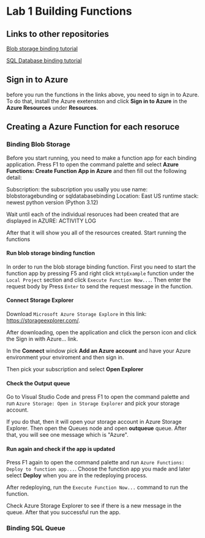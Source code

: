 # Lab 1 Building Functions

## Links to other repositories 

[Blob storage binding tutorial](https://github.com/mo10serek/Blob-Storage-Binding-Tutorial)

[SQL Database binding tutorial](https://github.com/mo10serek/SQL-Database-Binding-Tutorial)

## Sign in to Azure

before you run the functions in the links above, you need to sign in to Azure. To do that, install the Azure exetenston and click **Sign in to Azure** in the **Azure Resources** under **Resources**.

## Creating a Azure Function for each resoruce

### Binding Blob Storage

Before you start running, you need to make a function app for each binding application. Press F1 to open the command palette and select **Azure Functions: Create Function App in Azure** and then fill out the following detail:

Subscription: the subscription you usally you use
name: blobstoragebunding or sqldatabasebinding
Location: East US
runtime stack: newest python version (Python 3.12)

Wait until each of the individual resoruces had been created that are displayed in AZURE: ACTIVITY LOG

After that it will show you all of the resources created. Start running the functions 

#### Run blob storage binding function

In order to run the blob storage binding function. First you need to start the function app by pressing F5 and right click `HttpExample` function under the `Local Project` section and click `Execute Function Now...`. Then enter the request body by Press `Enter` to send the request message in the function.

#### Connect Storage Explorer

Download `Microsoft Azure Storage Explore` in this link: https://storageexplorer.com/.

After downloading, open the application and click the person icon and click the Sign in with Azure... link. 

In the **Connect** window pick **Add an Azure account** and have your Azure environment your enviroment and then sign in. 

Then pick your subscription and select **Open Explorer**

#### Check the Output queue

Go to Visual Studio Code and press F1 to open the command palette and run `Azure Storage: Open in Storage Explorer` and pick your storage account.

If you do that, then it will open your storage account in Azure Storage Explorer. Then open the Queues node and open **outqueue** queue. After that, you will see one message which is "Azure". 

#### Run again and check if the app is updated

Press F1 again to open the command palette and run `Azure Functions: Deploy to function app...`. Choose the function app you made and later select **Deploy** when you are in the redeploying process.

After redeploying, run the `Execute Function Now...` command to run the function.

Check Azure Storage Explorer to see if there is a new message in the queue. After that you successful run the app.

### Binding SQL Queue




